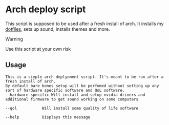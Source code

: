 <h1>Arch deploy script</h1>

This script is supposed to be used after a fresh install of arch. It installs my [dotfiles](https://github.com/sentientbottleofwine/dotfiles), sets up sound, installs themes and more.

> [!WARNING]
> Use this script at your own risk

## Usage
```
This is a simple arch deplyoment script. It's meant to be run after a fresh install of arch.
By default bare bones setup will be perfomed without setting up any sort of hardware specific software and QoL software.
--hardware-specific	Will install and setup nvidia drivers and additional firmware to get sound working on some computers

--qol			Will install some quality of life software

--help			Displays this message
```
